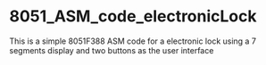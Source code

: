 # 8051_ASM_code_electronicLock
This is a simple 8051F388 ASM code for a electronic lock using a 7 segments display and two buttons as the user interface
